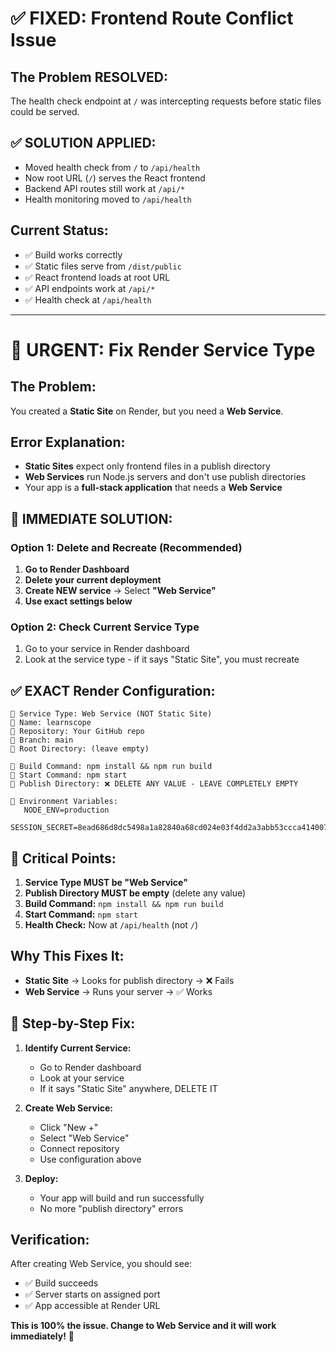 # ✅ FIXED: Frontend Route Conflict Issue

## The Problem RESOLVED:
The health check endpoint at `/` was intercepting requests before static files could be served.

## ✅ SOLUTION APPLIED:
- Moved health check from `/` to `/api/health`
- Now root URL (`/`) serves the React frontend
- Backend API routes still work at `/api/*`
- Health monitoring moved to `/api/health`

## Current Status:
- ✅ Build works correctly
- ✅ Static files serve from `/dist/public`
- ✅ React frontend loads at root URL
- ✅ API endpoints work at `/api/*`
- ✅ Health check at `/api/health`

---

# 🚨 URGENT: Fix Render Service Type

## The Problem:
You created a **Static Site** on Render, but you need a **Web Service**.

## Error Explanation:
- **Static Sites** expect only frontend files in a publish directory
- **Web Services** run Node.js servers and don't use publish directories
- Your app is a **full-stack application** that needs a **Web Service**

## 🎯 IMMEDIATE SOLUTION:

### Option 1: Delete and Recreate (Recommended)
1. **Go to Render Dashboard**
2. **Delete your current deployment**
3. **Create NEW service** → Select **"Web Service"**
4. **Use exact settings below**

### Option 2: Check Current Service Type
1. Go to your service in Render dashboard
2. Look at the service type - if it says "Static Site", you must recreate

## ✅ EXACT Render Configuration:

```
🔸 Service Type: Web Service (NOT Static Site)
🔸 Name: learnscope
🔸 Repository: Your GitHub repo
🔸 Branch: main
🔸 Root Directory: (leave empty)

🔸 Build Command: npm install && npm run build
🔸 Start Command: npm start
🔸 Publish Directory: ❌ DELETE ANY VALUE - LEAVE COMPLETELY EMPTY

🔸 Environment Variables:
   NODE_ENV=production
   SESSION_SECRET=8ead686d8dc5498a1a82840a68cd024e03f4dd2a3abb53ccca4140077a237012
```

## 🚨 Critical Points:

1. **Service Type MUST be "Web Service"**
2. **Publish Directory MUST be empty** (delete any value)
3. **Build Command:** `npm install && npm run build`
4. **Start Command:** `npm start`
5. **Health Check:** Now at `/api/health` (not `/`)

## Why This Fixes It:

- **Static Site** → Looks for publish directory → ❌ Fails
- **Web Service** → Runs your server → ✅ Works

## 🎯 Step-by-Step Fix:

1. **Identify Current Service:**
   - Go to Render dashboard
   - Look at your service
   - If it says "Static Site" anywhere, DELETE IT

2. **Create Web Service:**
   - Click "New +"
   - Select "Web Service"
   - Connect repository
   - Use configuration above

3. **Deploy:**
   - Your app will build and run successfully
   - No more "publish directory" errors

## Verification:
After creating Web Service, you should see:
- ✅ Build succeeds
- ✅ Server starts on assigned port
- ✅ App accessible at Render URL

**This is 100% the issue. Change to Web Service and it will work immediately!** 🚀
